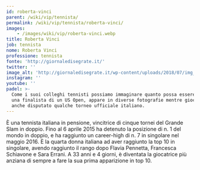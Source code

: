 ```yaml
---
id: roberta-vinci
parent: /wiki/vip/tennista/
permalink: /wiki/vip/tennista/roberta-vinci/
images:
    - /images/wiki/vip/roberta-vinci.webp
title: Roberta Vinci
job: tennista
nome: Roberta Vinci
professione: tennista
fonte: 'http://giornaledisegrate.it/'
twitter: ''
image_alt: 'http://giornaledisegrate.it/wp-content/uploads/2018/07/img_2981-1-777x437.jpg'
instagram: ''
youtube: ''
padel: >-
  Come i suoi colleghi tennisti possiamo immaginare quanto possa essere forte
  una finalista di un US Open, appare in diverse fotografie mentre gioca ed ha
  anche disputato qualche torneo ufficiale italiano.
---
```

È una tennista italiana in pensione, vincitrice di cinque tornei del Grande Slam in doppio. Fino al 6 aprile 2015 ha detenuto la posizione di n. 1 del mondo in doppio, e ha raggiunto un career-high di n. 7 in singolare nel maggio 2016. È la quarta donna italiana ad aver raggiunto la top 10 in singolare, avendo raggiunto il rango dopo Flavia Pennetta, Francesca Schiavone e Sara Errani. A 33 anni e 4 giorni, è diventata la giocatrice più anziana di sempre a fare la sua prima apparizione in top 10.